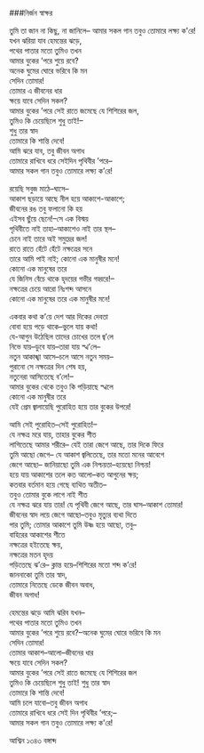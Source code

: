 ###নির্জন স্বাক্ষর

তুমি তা জান না কিছু, না জানিলে– 
আমার সকল গান তবুও তোমারে লক্ষ্য ক'রে!  
যখন ঝরিয়া যাব হেমন্তের ঝড়ে,  
পথের পাতার মতো তুমিও তখন  
আমার বুকের ’পরে শুয়ে রবে?  
অনেক ঘুমের ঘোরে ভরিবে কি মন    
সেদিন তোমার!  
তোমার এ জীবনের ধার  
ক্ষয়ে যাবে সেদিন সকল?  
আমার বুকের ’পরে সেই রাতে জমেছে যে শিশিরের জল,   
তুমিও কি চেয়েছিলে শুধু তাই!–  
শুধু তার স্বাদ  
তোমারে কি শান্তি দেবে!  
আমি ঝরে যাব, তবু জীবন অগাধ   
তোমারে রাখিবে ধরে সেইদিন পৃথিবীর ’পরে–  
আমার সকল গান তবুও তোমারে লক্ষ্য ক’রে!

রয়েছি সবুজ মাঠে–ঘাসে–  
আকাশ ছড়ায়ে আছে নীল হয়ে আকাশে-আকাশে;   
জীবনের রঙ তবু ফলানো কি হয়   
এইসব ছুঁয়ে ছেনে!–সে এক বিস্ময়   
পৃথিবীতে নাই তাহা–আকাশেও নাই তার স্থল–  
চেনে নাই তারে অই সমুদ্রের জল!   
রাতে রাতে হেঁটে হেঁটে নক্ষত্রের সনে   
তারে আমি পাই নাই; কোনো এক মানুষীর মনে!   
কোনো এক মানুষের তরে  
যে জিনিস বেঁচে থাকে হৃদয়ের গভীর গহ্বরে!–  
নক্ষত্রের চেয়ে আরো নিঃশব্দ আসনে   
কোনো এক মানুষের তরে এক মানুষীর মনে!  

একবার কথা ক’য়ে দেশ আর দিকের দেবতা  
বোবা হয়ে পড়ে থাকে–ভুলে যায় কথা!   
যে-আগুন উঠেছিল তাদের চোখের তলে জ্ব’লে   
নিভে যায়–ডুবে যায়–তারা যায় স্খ’লে–  
নতুন আকাঙ্খা আসে–চলে আসে নতুন সময়–  
পুরানো সে নক্ষত্রের দিন শেষ হয়,   
নতুনেরা আসিতেছে ব’লে!–  
আমার বুকের থেকে তবুও কি পড়িয়াছে স্খলে   
কোনো এক মানুষীর তরে  
যেই প্রেম জ্বালায়েছি পুরোহিত হয়ে তার বুকের উপরে!  

আমি সেই পুরোহিত–সেই পুরোহিত!–  
যে নক্ষত্র মরে যায়, তাহার বুকের শীত   
লাগিতেছে আমার শরীরে– 
যেই তারা জেগে আছে, তার দিকে ফিরে   
তুমি আছো জেগে– 
যে আকাশ জ্বলিতেছে, তার মতো মনের আবেগে   
জেগে আছো–
জানিয়াছো তুমি এক নিশ্চয়তা–হয়েছো নিশ্চয়!   
হয়ে যায় আকাশের তলে কত আলো–কত আগুনের ক্ষয়;   
কতবার বর্তমান হয়ে গেছে ব্যথিত অতীত–  
তবুও তোমার বুকে লাগে নাই শীত   
যে নক্ষত্র ঝরে যায় তার!
যে পৃথিবী জেগে আছে, তার ঘাস–আকাশ তোমার!   
জীবনের স্বাদ লয়ে জেগে আছো–তবুও মৃত্যুর ব্যথা দিতে   
পার তুমি;
তোমার আকাশে তুমি উষ্ণ হয়ে আছো, তবু–  
বাহিরের আকাশের শীতে   
নক্ষত্রের হইতেছে ক্ষয়,   
নক্ষত্রের মতন হৃদয়   
পড়িতেছে ঝ’রে– 
ক্লান্ত হয়ে–শিশিরের মতো শব্দ ক’রে!   
জাননাকো তুমি তার স্বাদ,   
তোমারে নিতেছে ডেকে জীবন অবাধ,   
জীবন অগাধ!  

হেমন্তের ঝড়ে আমি ঝরিব যখন–  
পথের পাতার মতো তুমিও তখন   
আমার বুকের ’পরে শুয়ে রবে?–অনেক ঘুমের ঘোরে ভরিবে কি মন   
সেদিন তোমার!  
তোমার আকাশ–আলো–জীবনের ধার  
ক্ষয়ে যাবে সেদিন সকল?  
আমার বুকের ’পরে সেই রাতে জমেছে যে শিশিরের জল   
তুমিও কি চেয়েছিলে শুধু তাই! শুধু তার স্বাদ   
তোমারে কি শান্তি দেবে!  
আমি চলে যাবো–তবু জীবন অগাধ   
তোমারে রাখিবে ধরে সেই দিন পৃথিবীর ’পরে;–  
আমার সকল গান তবুও তোমারে লক্ষ্য ক'রে!


আশ্বিন ১৩৪৩ বঙ্গাব্দ
